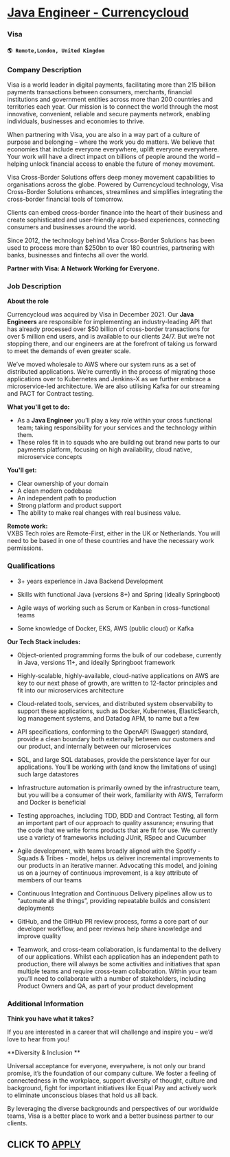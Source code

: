# [Java Engineer - Currencycloud](https://www.remotewlb.com/apply/java-engineer-currencycloud)  
### Visa  
#### `🌎 Remote,London, United Kingdom`  

### **Company Description**

Visa is a world leader in digital payments, facilitating more than 215 billion payments transactions between consumers, merchants, financial institutions and government entities across more than 200 countries and territories each year. Our mission is to connect the world through the most innovative, convenient, reliable and secure payments network, enabling individuals, businesses and economies to thrive.

When partnering with Visa, you are also in a way part of a culture of purpose and belonging – where the work you do matters. We believe that economies that include everyone everywhere, uplift everyone everywhere. Your work will have a direct impact on billions of people around the world – helping unlock financial access to enable the future of money movement.

Visa Cross-Border Solutions offers deep money movement capabilities to organisations across the globe. Powered by Currencycloud technology, Visa Cross-Border Solutions enhances, streamlines and simplifies integrating the cross-border financial tools of tomorrow.

Clients can embed cross-border finance into the heart of their business and create sophisticated and user-friendly app-based experiences, connecting consumers and businesses around the world.

Since 2012, the technology behind Visa Cross-Border Solutions has been used to process more than $250bn to over 180 countries, partnering with banks, businesses and fintechs all over the world.

 **Partner with Visa: A Network Working for Everyone.**

###  **Job Description**

 **About the role**

Currencycloud was acquired by Visa in December 2021. Our **Java Engineers** are responsible for implementing an industry-leading API that has already processed over $50 billion of cross-border transactions for over 5 million end users, and is available to our clients 24/7. But we’re not stopping there, and our engineers are at the forefront of taking us forward to meet the demands of even greater scale.

We’ve moved wholesale to AWS where our system runs as a set of distributed applications. We’re currently in the process of migrating those applications over to Kubernetes and Jenkins-X as we further embrace a microservice-led architecture. We are also utilising Kafka for our streaming and PACT for Contract testing.

 **What you'll get to do:**

  * As a **Java Engineer** you’ll play a key role within your cross functional team; taking responsibility for your services and the technology within them.
  * These roles fit in to squads who are building out brand new parts to our payments platform, focusing on high availability, cloud native, microservice concepts

 **You'll get:**

  * Clear ownership of your domain
  * A clean modern codebase
  * An independent path to production
  * Strong platform and product support
  * The ability to make real changes with real business value. 

**Remote work:**  
VXBS Tech roles are Remote-First, either in the UK or Netherlands. You will need to be based in one of these countries and have the necessary work permissions.

###  **Qualifications**

  * 3+ years experience in Java Backend Development

  * Skills with functional Java (versions 8+) and Spring (ideally Springboot)

  * Agile ways of working such as Scrum or Kanban in cross-functional teams

  * Some knowledge of Docker, EKS, AWS (public cloud) or Kafka

 **Our Tech Stack includes:**

  * Object-oriented programming forms the bulk of our codebase, currently in Java, versions 11+, and ideally Springboot framework

  * Highly-scalable, highly-available, cloud-native applications on AWS are key to our next phase of growth, are written to 12-factor principles and fit into our microservices architecture

  * Cloud-related tools, services, and distributed system observability to support these applications, such as Docker, Kubernetes, ElasticSearch, log management systems, and Datadog APM, to name but a few

  * API specifications, conforming to the OpenAPI (Swagger) standard, provide a clean boundary both externally between our customers and our product, and internally between our microservices

  * SQL, and large SQL databases, provide the persistence layer for our applications. You’ll be working with (and know the limitations of using) such large datastores

  * Infrastructure automation is primarily owned by the infrastructure team, but you will be a consumer of their work, familiarity with AWS, Terraform and Docker is beneficial

  * Testing approaches, including TDD, BDD and Contract Testing, all form an important part of our approach to quality assurance; ensuring that the code that we write forms products that are fit for use. We currently use a variety of frameworks including JUnit, RSpec and Cucumber

  * Agile development, with teams broadly aligned with the Spotify - Squads & Tribes - model, helps us deliver incremental improvements to our products in an iterative manner. Advocating this model, and joining us on a journey of continuous improvement, is a key attribute of members of our teams

  * Continuous Integration and Continuous Delivery pipelines allow us to “automate all the things”, providing repeatable builds and consistent deployments

  * GitHub, and the GitHub PR review process, forms a core part of our developer workflow, and peer reviews help share knowledge and improve quality

  * Teamwork, and cross-team collaboration, is fundamental to the delivery of our applications. Whilst each application has an independent path to production, there will always be some activities and initiatives that span multiple teams and require cross-team collaboration. Within your team you’ll need to collaborate with a number of stakeholders, including Product Owners and QA, as part of your product development

###  **Additional Information**

 **Think you have what it takes?**

If you are interested in a career that will challenge and inspire you – we’d love to hear from you!

 **Diversity & Inclusion **

Universal acceptance for everyone, everywhere, is not only our brand promise, it’s the foundation of our company culture. We foster a feeling of connectedness in the workplace, support diversity of thought, culture and background, fight for important initiatives like Equal Pay and actively work to eliminate unconscious biases that hold us all back.

By leveraging the diverse backgrounds and perspectives of our worldwide teams, Visa is a better place to work and a better business partner to our clients.

  
## CLICK TO [APPLY](https://www.remotewlb.com/apply/java-engineer-currencycloud)

